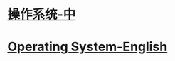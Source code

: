
# [操作系统-中](https://github.com/Carpe-Wang/Interview/blob/main/%E6%93%8D%E4%BD%9C%E7%B3%BB%E7%BB%9F/%E6%93%8D%E4%BD%9C%E7%B3%BB%E7%BB%9F.md)
# [Operating System-English](https://github.com/Carpe-Wang/Interview/blob/main/%E6%93%8D%E4%BD%9C%E7%B3%BB%E7%BB%9F/OperatingSystem.md)
